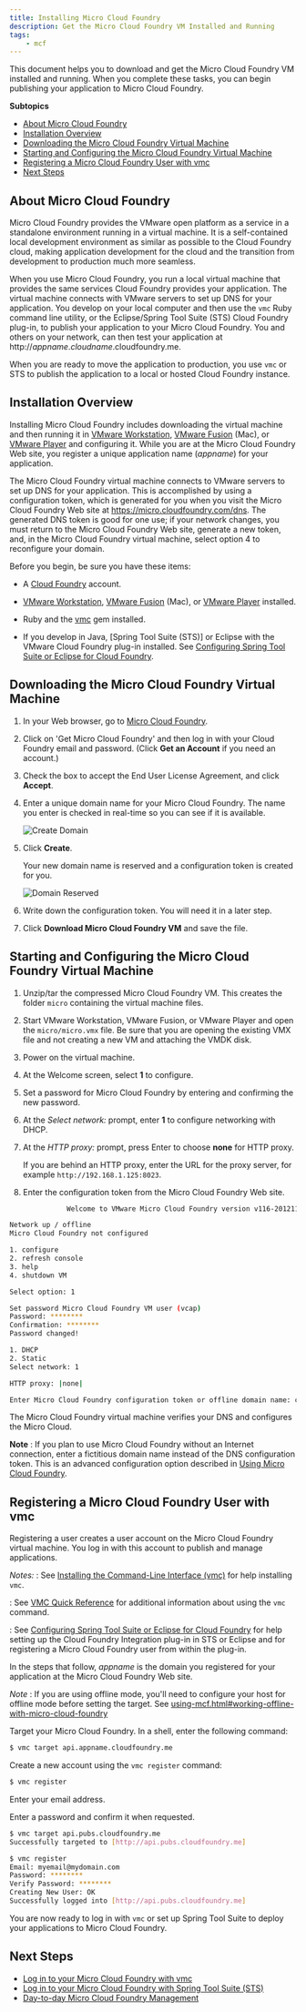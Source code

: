 ```yaml
---
title: Installing Micro Cloud Foundry
description: Get the Micro Cloud Foundry VM Installed and Running
tags:
    - mcf
---
```


This document helps you to download and get the Micro Cloud Foundry VM installed and
running. When you complete these tasks, you can begin publishing your
application to Micro Cloud Foundry.

**Subtopics**

+   [About Micro Cloud Foundry](#about-micro-cloud-foundry)
+   [Installation Overview](#installation-overview)
+   [Downloading the Micro Cloud Foundry Virtual Machine](#downloading-the-micro-cloud-foundry-virtual-machine)
+   [Starting and Configuring the Micro Cloud Foundry Virtual Machine](#starting-and-configuring-the-micro-cloud-foundry-virtual-machine)
+   [Registering a Micro Cloud Foundry User with vmc](#registering-a-micro-cloud-foundry-user-with-vmc)
+   [Next Steps](#next-steps)

## About Micro Cloud Foundry

Micro Cloud Foundry provides the VMware open platform as a service in a
standalone environment running in a virtual machine. It is a self-contained
local development environment as similar as possible to the Cloud Foundry cloud,
making application development for the cloud and the transition from
development to production much more seamless.

When you use Micro Cloud Foundry, you run a local virtual machine that provides
the same services Cloud Foundry provides your application. The virtual machine
connects with VMware servers to set up DNS for your application. You develop on
your local computer and then use the `vmc` Ruby command line utility, or the
Eclipse/Spring Tool Suite (STS) Cloud Foundry plug-in, to publish your
application to your Micro Cloud Foundry. You and others on your network, can
then test your application at
http://*appname*.*cloudname*.cloudfoundry.me.

When you are ready to move the application to production, you use `vmc` or STS
to publish the application to a local or hosted Cloud Foundry instance.

## Installation Overview

Installing Micro Cloud Foundry includes downloading the virtual machine and then
running it in [VMware Workstation][1], [VMware Fusion][2] (Mac), or
[VMware Player][3] and configuring it. While you are at the Micro Cloud Foundry
Web site, you register a unique application name (*appname*) for your
application.

The Micro Cloud Foundry virtual machine connects to VMware servers
to set up DNS for your application. This is accomplished by using a
configuration token, which is generated for you when you visit the Micro Cloud
Foundry Web site at https://micro.cloudfoundry.com/dns. The generated DNS
token is good for one use; if your network changes, you must return to the Micro
Cloud Foundry Web site, generate a new token, and, in the Micro Cloud Foundry
virtual machine, select option 4 to reconfigure your domain.

Before you begin, be sure you have these items:

+   A [Cloud Foundry](http://cloudfoundry.com/) account.

+   [VMware Workstation][1], [VMware Fusion][2] (Mac), or [VMware Player][3] installed.

+   Ruby and the [vmc](/tools/vmc/installing-vmc.html) gem installed.

+   If you develop in Java, [Spring Tool Suite (STS)] or Eclipse with
the VMware Cloud Foundry plug-in installed. See [Configuring Spring Tool Suite or Eclipse for Cloud Foundry](/tools/STS/configuring-STS.html).

[1]: http://www.vmware.com/products/workstation/overview.html
[2]: http://www.vmware.com/products/fusion/overview.html
[3]: http://www.vmware.com/products/player/overview.html

## Downloading the Micro Cloud Foundry Virtual Machine

1.  In your Web browser, go to [Micro Cloud Foundry](https://cloudfoundry.com/micro).

2.  Click on 'Get Micro Cloud Foundry' and then log in with your Cloud Foundry email and password. (Click **Get an Account** if you need an account.)

2.  Check the box to accept the End User License Agreement, and click **Accept**.

3.  Enter a unique domain name for your Micro Cloud Foundry. The name you enter is checked in real-time so you can see if it is available.

	![Create Domain](/images/screenshots/installing-mcf/micro_dns.jpg "Micro DNS")

4.  Click **Create**.

    Your new domain name is reserved and a configuration token is created for you.

	![Domain Reserved](/images/screenshots/installing-mcf/micro_reserved.png "Domain Reserved")

5.  Write down the configuration token. You will need it in a later step.

6.  Click **Download Micro Cloud Foundry VM** and save the file.

## Starting and Configuring the Micro Cloud Foundry Virtual Machine

1.  Unzip/tar the compressed Micro Cloud Foundry VM. This creates the folder
    `micro` containing the virtual machine files.

2.  Start VMware Workstation, VMware Fusion, or VMware Player and open the `micro/micro.vmx` file.  Be sure that you are opening the existing VMX file and not
creating a new VM and attaching the VMDK disk.

3.  Power on the virtual machine.

4.  At the Welcome screen, select **1** to configure.

5.  Set a password for Micro Cloud Foundry by entering and confirming the new password.

6.  At the *Select network:* prompt, enter **1** to configure networking with DHCP.

7.  At the *HTTP proxy:* prompt, press Enter to choose **none** for HTTP proxy.

    If you are behind an HTTP proxy, enter the URL for the proxy server, for example `http://192.168.1.125:8023`.

8.  Enter the configuration token from the Micro Cloud Foundry Web site.

```bash
              Welcome to VMware Micro Cloud Foundry version v116-20121101.000204

Network up / offline
Micro Cloud Foundry not configured

1. configure
2. refresh console
3. help
4. shutdown VM

Select option: 1

Set password Micro Cloud Foundry VM user (vcap)
Password: ********
Confirmation: ********
Password changed!

1. DHCP
2. Static
Select network: 1

HTTP proxy: |none|

Enter Micro Cloud Foundry configuration token or offline domain name: clover-east-soft
```
The Micro Cloud Foundry virtual machine verifies your DNS and configures the Micro Cloud.

**Note**
: If you plan to use Micro Cloud Foundry without an Internet connection, enter a fictitious domain name instead of the DNS configuration token. This is an advanced configuration option described in [Using Micro Cloud Foundry](/infrastructure/micro/using-mcf.html#working-offline-with-micro-cloud-foundry).


## Registering a Micro Cloud Foundry User with vmc

Registering a user creates a user account on the Micro Cloud Foundry virtual
machine. You log in with this account to publish and manage applications.

*Notes:*
: See [Installing the Command-Line Interface (vmc)](/tools/vmc/installing-vmc.html) for
    help installing `vmc`.

: See [VMC Quick Reference](/tools/vmc/vmc-quick-ref.html) for additional information
    about using the `vmc` command.

: See [Configuring Spring Tool Suite or Eclipse for Cloud
    Foundry](/tools/STS/configuring-STS.html) for help setting up the Cloud Foundry
    Integration plug-in in STS or Eclipse and for registering a Micro Cloud
    Foundry user from within the plug-in.

In the steps that follow, *appname* is the domain you registered for
your application at the Micro Cloud Foundry Web site.

*Note*
: If you are using offline mode, you'll need to configure your host for offline mode
    before setting the target.  See [using-mcf.html#working-offline-with-micro-cloud-foundry](using-mcf.html#working-offline-with-micro-cloud-foundry)

Target your Micro Cloud Foundry. In a shell, enter the following command:

```bash
$ vmc target api.appname.cloudfoundry.me
```
Create a new account using the `vmc register` command:

```bash
$ vmc register
```

Enter your email address.

Enter a password and confirm it when requested.

```bash
$ vmc target api.pubs.cloudfoundry.me
Successfully targeted to [http://api.pubs.cloudfoundry.me]

$ vmc register
Email: myemail@mydomain.com
Password: ********
Verify Password: ********
Creating New User: OK
Successfully logged into [http://api.pubs.cloudfoundry.me]
```

You are now ready to log in with `vmc` or set up Spring Tool Suite to deploy your
applications to Micro Cloud Foundry.

## Next Steps

+ [Log in to your Micro Cloud Foundry with vmc](using-mcf.html#using-microcloud-foundry-vmc)
+ [Log in to your Micro Cloud Foundry with Spring Tool Suite (STS)](using-mcf.html#using-micro-cloud-foundry-sts)
+ [Day-to-day Micro Cloud Foundry Management](using-mcf.html)
